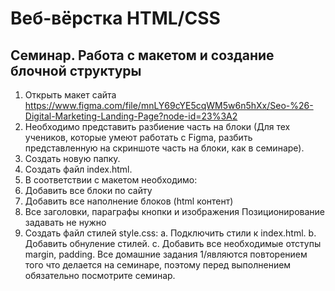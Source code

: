 # Веб-вёрстка HTML/CSS

## Семинар. Работа с макетом и cоздание блочной структуры

1. Открыть макет сайта https://www.figma.com/file/mnLY69cYE5cqWM5w6n5hXx/Seo-%26-Digital-Marketing-Landing-Page?node-id=23%3A2
1. Необходимо представить разбиение часть на блоки (Для тех учеников, которые умеют работать с Figma, разбить представленную на скриншоте часть на блоки, как в семинаре).
1. Создать новую папку.
1. Создать файл index.html.
1. В соответствии с макетом необходимо:
1. Добавить все блоки по сайту
1. Добавить все наполнение блоков (html контент)
1. Все заголовки, параграфы кнопки и изображения Позиционирование задавать не нужно
1. Создать файл стилей style.css: a. Подключить стили к index.html. b. Добавить обнуление стилей. c. Добавить все необходимые отступы margin, padding. Все домашние задания 1/являются повторением того что делается на семинаре, поэтому перед выполнением обязательно посмотрите семинар.
